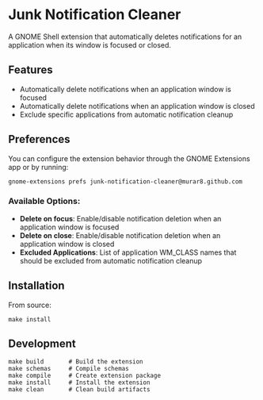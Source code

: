 # Junk Notification Cleaner

A GNOME Shell extension that automatically deletes notifications for an application when its window is focused or closed.

## Features

- Automatically delete notifications when an application window is focused
- Automatically delete notifications when an application window is closed
- Exclude specific applications from automatic notification cleanup

## Preferences

You can configure the extension behavior through the GNOME Extensions app or by running:

```
gnome-extensions prefs junk-notification-cleaner@murar8.github.com
```

### Available Options:

- **Delete on focus**: Enable/disable notification deletion when an application window is focused
- **Delete on close**: Enable/disable notification deletion when an application window is closed
- **Excluded Applications**: List of application WM_CLASS names that should be excluded from automatic notification cleanup

## Installation

From source:

```
make install
```

## Development

```
make build       # Build the extension
make schemas     # Compile schemas
make compile     # Create extension package
make install     # Install the extension
make clean       # Clean build artifacts
```